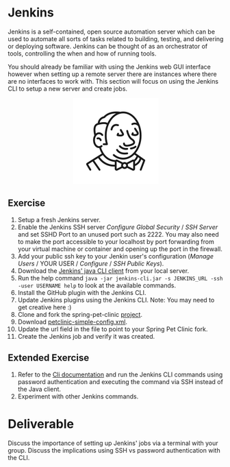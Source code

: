 # Jenkins

Jenkins is a self-contained, open source automation server which can be used to automate all sorts of tasks related to building, testing, and delivering or deploying software. Jenkins can be thought of as an orchestrator of tools, controlling the when and how of running tools.

You should already be familiar with using the Jenkins web GUI interface however when setting up a remote server there are instances where there are no interfaces to work with. This section will focus on using the Jenkins CLI to setup a new server and create jobs.

<center>

  ![](img5/jenkins.svg ':size=125px')

</center>

## Exercise

1. Setup a fresh Jenkins server.
2. Enable the Jenkins SSH server *Configure Global Security* / *SSH Server* and set SSHD Port to an unused port such as 2222. You may also need to make the port accessible to your localhost by port forwarding from your virtual machine or container and opening up the port in the firewall.
3. Add your public ssh key to your Jenkin user's configuration (*Manage Users* / YOUR USER / *Configure* / *SSH Public Keys*).
4. Download the [Jenkins' java CLI client](https://jenkins.io/doc/book/managing/cli/) from your local server.
5. Run the help command `java -jar jenkins-cli.jar -s JENKINS_URL -ssh -user USERNAME help` to look at the available commands.
6. Install the GitHub plugin with the Jenkins CLI.
7. Update Jenkins plugins using the Jenkins CLI. Note: You may need to get creative here :)
8. Clone and fork the spring-pet-clinic [project](https://github.com/liatrio/spring-petclinic).
9. Download [petclinic-simple-config.xml](files/petclinic-simple-config.xml).
10. Update the url field in the file to point to your Spring Pet Clinic fork.
11. Create the Jenkins job and verify it was created.

## Extended Exercise

1. Refer to the [Cli documentation](https://jenkins.io/doc/book/managing/cli/) and run the Jenkins CLI commands using password authentication and executing the command via SSH instead of the Java client.
2. Experiment with other Jenkins commands.

# Deliverable

Discuss the importance of setting up Jenkins' jobs via a terminal with your group.
Discuss the implications using SSH vs password authentication with the CLI.
